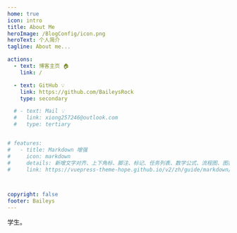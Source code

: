 ```yaml
---
home: true
icon: intro
title: About Me
heroImage: /BlogConfig/icon.png
heroText: 个人简介
tagline: About me...

actions:
  - text: 博客主页 🏠
    link: /

  - text: GitHub 💡
    link: https://github.com/BaileysRock
    type: secondary

  # - text: Mail 💡
  #   link: xiong257246@outlook.com
  #   type: tertiary


# features:
#   - title: Markdown 增强
#     icon: markdown
#     details: 新增文字对齐、上下角标、脚注、标记、任务列表、数学公式、流程图、图表与幻灯片支持
#     link: https://vuepress-theme-hope.github.io/v2/zh/guide/markdown/



copyright: false
footer: Baileys
---
```


学生。
